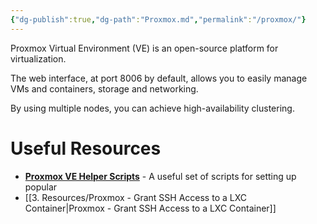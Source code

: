 ```yaml
---
{"dg-publish":true,"dg-path":"Proxmox.md","permalink":"/proxmox/"}
---
```


Proxmox Virtual Environment (VE) is an open-source platform for virtualization. 

The web interface, at port 8006 by default, allows you to easily manage VMs and containers, storage and networking. 

By using multiple nodes, you can achieve high-availability clustering. 

# Useful Resources
- **[Proxmox VE Helper Scripts](https://community-scripts.github.io/ProxmoxVE)** - A useful set of scripts for setting up popular 
- [[3. Resources/Proxmox - Grant SSH Access to a LXC Container\|Proxmox - Grant SSH Access to a LXC Container]]